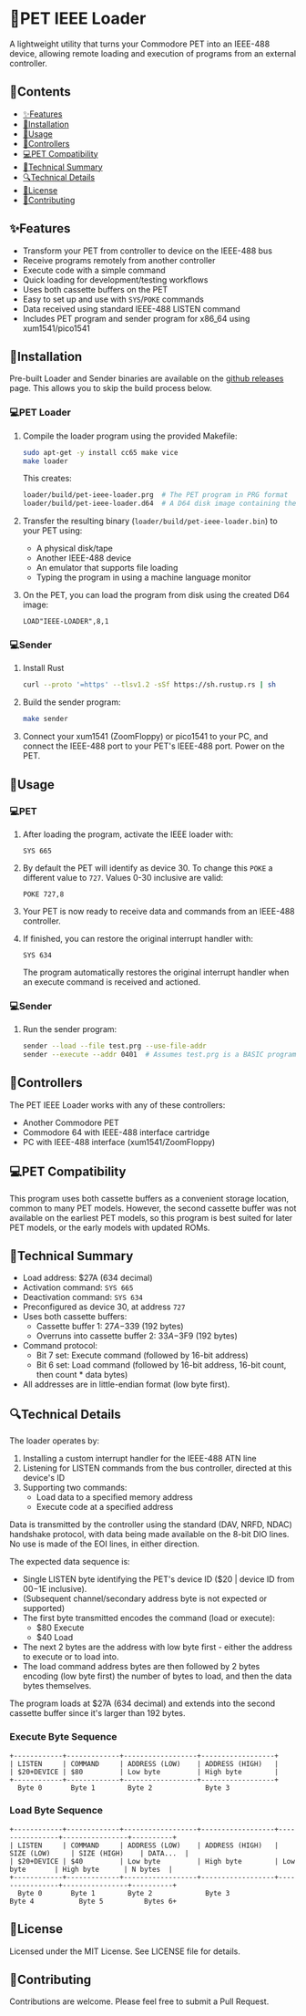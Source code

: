 # 📡PET IEEE Loader

A lightweight utility that turns your Commodore PET into an IEEE-488 device, allowing remote loading and execution of programs from an external controller.

## 📝Contents

- [✨Features](#features)
- [🔧Installation](#installation)
- [🚀Usage](#usage)
- [🔌Controllers](#controllers)
- [💻PET Compatibility](#️pet-compatibility)
- [🧠Technical Summary](#technical-summary)
- [🔍Technical Details](#technical-details)
- [📜License](#license)
- [🤝Contributing](#contributing)

## ✨Features

- Transform your PET from controller to device on the IEEE-488 bus
- Receive programs remotely from another controller
- Execute code with a simple command
- Quick loading for development/testing workflows
- Uses both cassette buffers on the PET
- Easy to set up and use with `SYS`/`POKE` commands
- Data received using standard IEEE-488 LISTEN command
- Includes PET program and sender program for x86_64 using xum1541/pico1541

## 🔧Installation

Pre-built Loader and Sender binaries are available on the [github releases](https://github.com/piersfinlayson/pet-ieee-loader/releases) page.  This allows you to skip the build process below.

### 💻PET Loader

1. Compile the loader program using the provided Makefile:
   ```bash
   sudo apt-get -y install cc65 make vice
   make loader
   ```

   This creates:
    ```bash
    loader/build/pet-ieee-loader.prg  # The PET program in PRG format
    loader/build/pet-ieee-loader.d64  # A D64 disk image containing the program 
    ```

2. Transfer the resulting binary (`loader/build/pet-ieee-loader.bin`) to your PET using:
   - A physical disk/tape
   - Another IEEE-488 device
   - An emulator that supports file loading
   - Typing the program in using a machine language monitor

3. On the PET, you can load the program from disk using the created D64 image:
    ```basic
    LOAD"IEEE-LOADER",8,1
    ```

### 💻Sender

1. Install Rust
    ```bash
    curl --proto '=https' --tlsv1.2 -sSf https://sh.rustup.rs | sh
    ```

2. Build the sender program:
   ```bash
   make sender
   ```

3. Connect your xum1541 (ZoomFloppy) or pico1541 to your PC, and connect the IEEE-488 port to your PET's IEEE-488 port.  Power on the PET.

## 🚀Usage

### 💻PET

1. After loading the program, activate the IEEE loader with:
   ```basic
   SYS 665
   ```

2. By default the PET will identify as device 30.  To change this `POKE` a different value to `727`.  Values 0-30 inclusive are valid:
    ```basic
    POKE 727,8
    ```

3. Your PET is now ready to receive data and commands from an IEEE-488 controller.

4. If finished, you can restore the original interrupt handler with:
   ```basic
   SYS 634
   ```
   The program automatically restores the original interrupt handler when an execute command is received and actioned.

### 💻Sender

1. Run the sender program:
   ```bash
   sender --load --file test.prg --use-file-addr
   sender --execute --addr 0401  # Assumes test.prg is a BASIC program
   ```

## 🔌Controllers

The PET IEEE Loader works with any of these controllers:
- Another Commodore PET
- Commodore 64 with IEEE-488 interface cartridge
- PC with IEEE-488 interface (xum1541/ZoomFloppy)

## 💻PET Compatibility

This program uses both cassette buffers as a convenient storage location, common to many PET models.  However, the second cassette buffer was not available on the earliest PET models, so this program is best suited for later PET models, or the early models with updated ROMs.

## 🧠Technical Summary

- Load address: $27A (634 decimal)
- Activation command: `SYS 665`
- Deactivation command: `SYS 634`
- Preconfigured as device 30, at address `727`
- Uses both cassette buffers:
  - Cassette buffer 1: $27A-$339 (192 bytes)
  - Overruns into cassette buffer 2: $33A-$3F9 (192 bytes)
- Command protocol:
  - Bit 7 set: Execute command (followed by 16-bit address)
  - Bit 6 set: Load command (followed by 16-bit address, 16-bit count, then count * data bytes)
- All addresses are in little-endian format (low byte first).

## 🔍Technical Details

The loader operates by:

1. Installing a custom interrupt handler for the IEEE-488 ATN line
2. Listening for LISTEN commands from the bus controller, directed at this device's ID
3. Supporting two commands:
   - Load data to a specified memory address
   - Execute code at a specified address

Data is transmitted by the controller using the standard (DAV, NRFD, NDAC) handshake protocol, with data being made available on the 8-bit DIO lines.  No use is made of the EOI lines, in either direction.

The expected data sequence is:
- Single LISTEN byte identifying the PET's device ID ($20 | device ID from $00-$1E inclusive).
- (Subsequent channel/secondary address byte is not expected or supported) 
- The first byte transmitted encodes the command (load or execute):
    - $80 Execute
    - $40 Load
- The next 2 bytes are the address with low byte first - either the address to execute or to load into.
- The load command address bytes are then followed by 2 bytes encoding (low byte first) the number of bytes to load, and then the data bytes themselves.

The program loads at $27A (634 decimal) and extends into the second cassette buffer since it's larger than 192 bytes.

### Execute Byte Sequence

```
+------------+-------------+------------------+------------------+
| LISTEN     | COMMAND     | ADDRESS (LOW)    | ADDRESS (HIGH)   |
| $20+DEVICE | $80         | Low byte         | High byte        |
+------------+-------------+------------------+------------------+
  Byte 0       Byte 1        Byte 2             Byte 3
```

### Load Byte Sequence

```
+------------+-------------+------------------+------------------+----------------+----------------+----------+
| LISTEN     | COMMAND     | ADDRESS (LOW)    | ADDRESS (HIGH)   | SIZE (LOW)     | SIZE (HIGH)    | DATA...  |
| $20+DEVICE | $40         | Low byte         | High byte        | Low byte       | High byte      | N bytes  |
+------------+-------------+------------------+------------------+----------------+----------------+----------+
  Byte 0       Byte 1        Byte 2             Byte 3             Byte 4           Byte 5          Bytes 6+
```

## 📜License

Licensed under the MIT License. See LICENSE file for details.

## 🤝Contributing

Contributions are welcome.  Please feel free to submit a Pull Request.

